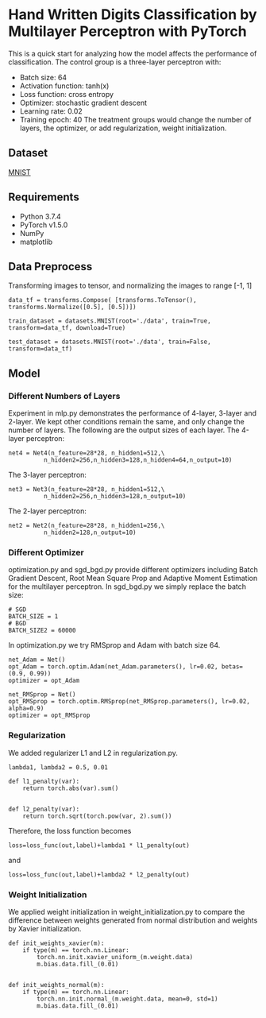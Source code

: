 # Hand Written Digits Classification by Multilayer Perceptron with PyTorch

This is a quick start for analyzing how the model affects the performance of classification.
The control group is a three-layer perceptron with:
* Batch size: 64
* Activation function: tanh(x)
* Loss function: cross entropy
* Optimizer: stochastic gradient descent
* Learning rate: 0.02
* Training epoch: 40
The treatment groups would change the number of layers, the optimizer, or add regularization, weight initialization. 


## Dataset

[MNIST](http://yann.lecun.com/exdb/mnist/) 


## Requirements
* Python 3.7.4
* PyTorch v1.5.0
* NumPy
* matplotlib

## Data Preprocess

Transforming images to tensor, and normalizing the images to range [-1, 1]

```
data_tf = transforms.Compose( [transforms.ToTensor(), transforms.Normalize([0.5], [0.5])])

train_dataset = datasets.MNIST(root='./data', train=True, transform=data_tf, download=True)

test_dataset = datasets.MNIST(root='./data', train=False, transform=data_tf)
```
 

## Model 

### Different Numbers of Layers
Experiment in mlp.py demonstrates the performance of 4-layer, 3-layer and 2-layer. 
We kept other conditions remain the same, and only change the number of layers.
The following are the output sizes of each layer.
The 4-layer perceptron:
```
net4 = Net4(n_feature=28*28, n_hidden1=512,\
          n_hidden2=256,n_hidden3=128,n_hidden4=64,n_output=10) 
```
The 3-layer perceptron:
```
net3 = Net3(n_feature=28*28, n_hidden1=512,\
          n_hidden2=256,n_hidden3=128,n_output=10) 
```
The 2-layer perceptron:
```
net2 = Net2(n_feature=28*28, n_hidden1=256,\
          n_hidden2=128,n_output=10) 
```

### Different Optimizer
optimization.py and sgd_bgd.py provide different optimizers including Batch Gradient Descent, Root Mean Square Prop and Adaptive Moment Estimation for the multilayer perceptron.
In sgd_bgd.py we simply replace the batch size:
```
# SGD
BATCH_SIZE = 1
# BGD
BATCH_SIZE2 = 60000
```

In optimization.py we try RMSprop and Adam with batch size 64.
```
net_Adam = Net()
opt_Adam = torch.optim.Adam(net_Adam.parameters(), lr=0.02, betas=(0.9, 0.99))
optimizer = opt_Adam 

net_RMSprop = Net()
opt_RMSprop = torch.optim.RMSprop(net_RMSprop.parameters(), lr=0.02, alpha=0.9)
optimizer = opt_RMSprop 
```

### Regularization

We added regularizer L1 and L2 in regularization.py.

```
lambda1, lambda2 = 0.5, 0.01

def l1_penalty(var):
    return torch.abs(var).sum()


def l2_penalty(var):
    return torch.sqrt(torch.pow(var, 2).sum())
```
Therefore, the loss function becomes
```
loss=loss_func(out,label)+lambda1 * l1_penalty(out)
```
and
```
loss=loss_func(out,label)+lambda2 * l2_penalty(out)
```

### Weight Initialization

We applied weight initialization in weight_initialization.py to compare the difference between weights generated from normal distribution and weights by Xavier initialization.

```
def init_weights_xavier(m):
    if type(m) == torch.nn.Linear:
        torch.nn.init.xavier_uniform_(m.weight.data)
        m.bias.data.fill_(0.01)


def init_weights_normal(m):
    if type(m) == torch.nn.Linear:
        torch.nn.init.normal_(m.weight.data, mean=0, std=1)
        m.bias.data.fill_(0.01)
```
